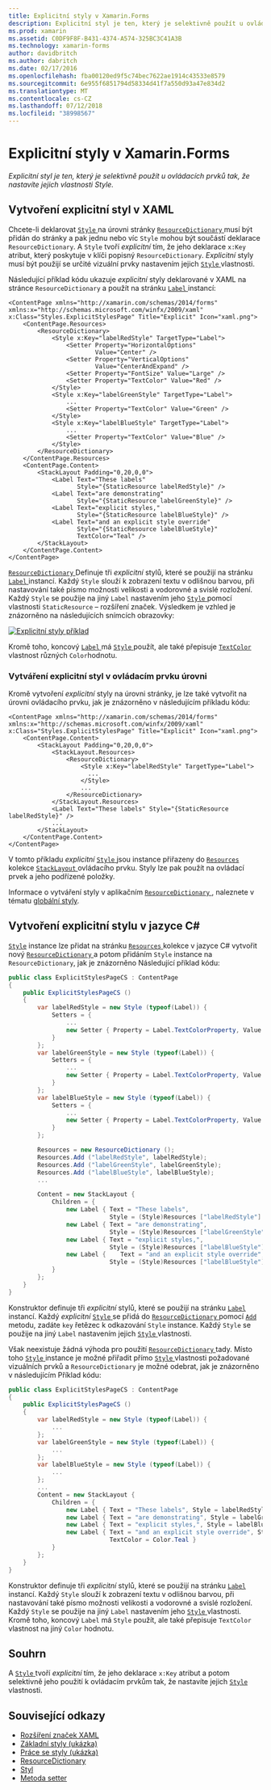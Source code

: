 ```yaml
---
title: Explicitní styly v Xamarin.Forms
description: Explicitní styl je ten, který je selektivně použít u ovládacích prvků tak, že nastavíte jejich vlastnosti Style. Tento článek vysvětluje, jak používat explicitní styly aplikace Xamarin.Forms.
ms.prod: xamarin
ms.assetid: C0DF9F8F-B431-4374-A574-325BC3C41A3B
ms.technology: xamarin-forms
author: davidbritch
ms.author: dabritch
ms.date: 02/17/2016
ms.openlocfilehash: fba00120ed9f5c74bec7622ae1914c43533e8579
ms.sourcegitcommit: 6e955f6851794d58334d41f7a550d93a47e834d2
ms.translationtype: MT
ms.contentlocale: cs-CZ
ms.lasthandoff: 07/12/2018
ms.locfileid: "38998567"
---
```

# <a name="explicit-styles-in-xamarinforms"></a>Explicitní styly v Xamarin.Forms

_Explicitní styl je ten, který je selektivně použít u ovládacích prvků tak, že nastavíte jejich vlastnosti Style._

## <a name="creating-an-explicit-style-in-xaml"></a>Vytvoření explicitní styl v XAML

Chcete-li deklarovat [ `Style` ](xref:Xamarin.Forms.Style) na úrovni stránky [ `ResourceDictionary` ](xref:Xamarin.Forms.ResourceDictionary) musí být přidán do stránky a pak jednu nebo víc `Style` mohou být součástí deklarace `ResourceDictionary`. A `Style` tvoří *explicitní* tím, že jeho deklarace `x:Key` atribut, který poskytuje v klíči popisný `ResourceDictionary`. *Explicitní* styly musí být použijí se určité vizuální prvky nastavením jejich [ `Style` ](xref:Xamarin.Forms.VisualElement.Style) vlastnosti.

Následující příklad kódu ukazuje *explicitní* styly deklarované v XAML na stránce `ResourceDictionary` a použít na stránku [ `Label` ](xref:Xamarin.Forms.Label) instancí:

```xaml
<ContentPage xmlns="http://xamarin.com/schemas/2014/forms" xmlns:x="http://schemas.microsoft.com/winfx/2009/xaml" x:Class="Styles.ExplicitStylesPage" Title="Explicit" Icon="xaml.png">
    <ContentPage.Resources>
        <ResourceDictionary>
            <Style x:Key="labelRedStyle" TargetType="Label">
                <Setter Property="HorizontalOptions"
                        Value="Center" />
                <Setter Property="VerticalOptions"
                        Value="CenterAndExpand" />
                <Setter Property="FontSize" Value="Large" />
                <Setter Property="TextColor" Value="Red" />
            </Style>
            <Style x:Key="labelGreenStyle" TargetType="Label">
                ...
                <Setter Property="TextColor" Value="Green" />
            </Style>
            <Style x:Key="labelBlueStyle" TargetType="Label">
                ...
                <Setter Property="TextColor" Value="Blue" />
            </Style>
        </ResourceDictionary>
    </ContentPage.Resources>
    <ContentPage.Content>
        <StackLayout Padding="0,20,0,0">
            <Label Text="These labels"
                   Style="{StaticResource labelRedStyle}" />
            <Label Text="are demonstrating"
                   Style="{StaticResource labelGreenStyle}" />
            <Label Text="explicit styles,"
                   Style="{StaticResource labelBlueStyle}" />
            <Label Text="and an explicit style override"
                   Style="{StaticResource labelBlueStyle}"
                   TextColor="Teal" />
        </StackLayout>
    </ContentPage.Content>
</ContentPage>
```

[ `ResourceDictionary` ](xref:Xamarin.Forms.ResourceDictionary) Definuje tři *explicitní* stylů, které se použijí na stránku [ `Label` ](xref:Xamarin.Forms.Label) instancí. Každý `Style` slouží k zobrazení textu v odlišnou barvou, při nastavování také písmo možnosti velikosti a vodorovné a svislé rozložení. Každý `Style` se použije na jiný `Label` nastavením jeho [ `Style` ](xref:Xamarin.Forms.VisualElement.Style) pomocí vlastnosti `StaticResource` – rozšíření značek. Výsledkem je vzhled je znázorněno na následujících snímcích obrazovky:

[![](explicit-images/explicit-styles.png "Explicitní styly příklad")](explicit-images/explicit-styles-large.png#lightbox "příklad explicitní styly")

Kromě toho, koncový [ `Label` ](xref:Xamarin.Forms.Label) má [ `Style` ](xref:Xamarin.Forms.Style) použít, ale také přepisuje [ `TextColor` ](xref:Xamarin.Forms.Label.TextColor) vlastnost různých `Color`hodnotu.

### <a name="creating-an-explicit-style-at-the-control-level"></a>Vytváření explicitní styl v ovládacím prvku úrovni

Kromě vytvoření *explicitní* styly na úrovni stránky, je lze také vytvořit na úrovni ovládacího prvku, jak je znázorněno v následujícím příkladu kódu:

```xaml
<ContentPage xmlns="http://xamarin.com/schemas/2014/forms" xmlns:x="http://schemas.microsoft.com/winfx/2009/xaml" x:Class="Styles.ExplicitStylesPage" Title="Explicit" Icon="xaml.png">
    <ContentPage.Content>
        <StackLayout Padding="0,20,0,0">
            <StackLayout.Resources>
                <ResourceDictionary>
                    <Style x:Key="labelRedStyle" TargetType="Label">
                      ...
                    </Style>
                    ...
                </ResourceDictionary>
            </StackLayout.Resources>
            <Label Text="These labels" Style="{StaticResource labelRedStyle}" />
            ...
        </StackLayout>
    </ContentPage.Content>
</ContentPage>
```

V tomto příkladu *explicitní* [ `Style` ](xref:Xamarin.Forms.Style) jsou instance přiřazeny do [ `Resources` ](xref:Xamarin.Forms.VisualElement.Resources) kolekce [ `StackLayout` ](xref:Xamarin.Forms.StackLayout) ovládacího prvku. Styly lze pak použít na ovládací prvek a jeho podřízené položky.

Informace o vytváření styly v aplikačním [ `ResourceDictionary` ](xref:Xamarin.Forms.ResourceDictionary), naleznete v tématu [globální styly](~/xamarin-forms/user-interface/styles/application.md).

## <a name="creating-an-explicit-style-in-c35"></a>Vytvoření explicitní stylu v jazyce C&#35;

[`Style`](xref:Xamarin.Forms.Style) instance lze přidat na stránku [ `Resources` ](xref:Xamarin.Forms.VisualElement.Resources) kolekce v jazyce C# vytvořit nový [ `ResourceDictionary` ](xref:Xamarin.Forms.ResourceDictionary)a potom přidáním `Style` instance na `ResourceDictionary`, jak je znázorněno Následující příklad kódu:

```csharp
public class ExplicitStylesPageCS : ContentPage
{
    public ExplicitStylesPageCS ()
    {
        var labelRedStyle = new Style (typeof(Label)) {
            Setters = {
                ...
                new Setter { Property = Label.TextColorProperty, Value = Color.Red    }
            }
        };
        var labelGreenStyle = new Style (typeof(Label)) {
            Setters = {
                ...
                new Setter { Property = Label.TextColorProperty, Value = Color.Green }
            }
        };
        var labelBlueStyle = new Style (typeof(Label)) {
            Setters = {
                ...
                new Setter { Property = Label.TextColorProperty, Value = Color.Blue }
            }
        };

        Resources = new ResourceDictionary ();
        Resources.Add ("labelRedStyle", labelRedStyle);
        Resources.Add ("labelGreenStyle", labelGreenStyle);
        Resources.Add ("labelBlueStyle", labelBlueStyle);
        ...

        Content = new StackLayout {
            Children = {
                new Label { Text = "These labels",
                            Style = (Style)Resources ["labelRedStyle"] },
                new Label { Text = "are demonstrating",
                            Style = (Style)Resources ["labelGreenStyle"] },
                new Label { Text = "explicit styles,",
                            Style = (Style)Resources ["labelBlueStyle"] },
                new Label {    Text = "and an explicit style override",
                            Style = (Style)Resources ["labelBlueStyle"], TextColor = Color.Teal }
            }
        };
    }
}
```

Konstruktor definuje tři *explicitní* stylů, které se použijí na stránku [ `Label` ](xref:Xamarin.Forms.Label) instancí. Každý *explicitní* [ `Style` ](xref:Xamarin.Forms.Style) se přidá do [ `ResourceDictionary` ](xref:Xamarin.Forms.ResourceDictionary) pomocí [ `Add` ](xref:Xamarin.Forms.ResourceDictionary.Add(System.String,System.Object)) metodu, zadáte `key` řetězec k odkazování `Style` instance. Každý `Style` se použije na jiný `Label` nastavením jejich [ `Style` ](xref:Xamarin.Forms.VisualElement.Style) vlastnosti.

Však neexistuje žádná výhoda pro použití [ `ResourceDictionary` ](xref:Xamarin.Forms.ResourceDictionary) tady. Místo toho [ `Style` ](xref:Xamarin.Forms.Style) instance je možné přiřadit přímo [ `Style` ](xref:Xamarin.Forms.VisualElement.Style) vlastnosti požadované vizuálních prvků a `ResourceDictionary` je možné odebrat, jak je znázorněno v následujícím Příklad kódu:

```csharp
public class ExplicitStylesPageCS : ContentPage
{
    public ExplicitStylesPageCS ()
    {
        var labelRedStyle = new Style (typeof(Label)) {
            ...
        };
        var labelGreenStyle = new Style (typeof(Label)) {
            ...
        };
        var labelBlueStyle = new Style (typeof(Label)) {
            ...
        };
        ...
        Content = new StackLayout {
            Children = {
                new Label { Text = "These labels", Style = labelRedStyle },
                new Label { Text = "are demonstrating", Style = labelGreenStyle },
                new Label { Text = "explicit styles,", Style = labelBlueStyle },
                new Label { Text = "and an explicit style override", Style = labelBlueStyle,
                            TextColor = Color.Teal }
            }
        };
    }
}
```

Konstruktor definuje tři *explicitní* stylů, které se použijí na stránku [ `Label` ](xref:Xamarin.Forms.Label) instancí. Každý `Style` slouží k zobrazení textu v odlišnou barvou, při nastavování také písmo možnosti velikosti a vodorovné a svislé rozložení. Každý `Style` se použije na jiný `Label` nastavením jeho [ `Style` ](xref:Xamarin.Forms.VisualElement.Style) vlastnosti. Kromě toho, koncový `Label` má `Style` použít, ale také přepisuje `TextColor` vlastnost na jiný `Color` hodnotu.

## <a name="summary"></a>Souhrn

A [ `Style` ](xref:Xamarin.Forms.Style) tvoří *explicitní* tím, že jeho deklarace `x:Key` atribut a potom selektivně jeho použití k ovládacím prvkům tak, že nastavíte jejich [ `Style` ](xref:Xamarin.Forms.VisualElement.Style) vlastnosti.



## <a name="related-links"></a>Související odkazy

- [Rozšíření značek XAML](~/xamarin-forms/xaml/xaml-basics/xaml-markup-extensions.md)
- [Základní styly (ukázka)](https://developer.xamarin.com/samples/xamarin-forms/UserInterface/Styles/BasicStyles/)
- [Práce se styly (ukázka)](https://developer.xamarin.com/samples/xamarin-forms/WorkingWithStyles/)
- [ResourceDictionary](xref:Xamarin.Forms.ResourceDictionary)
- [Styl](xref:Xamarin.Forms.Style)
- [Metoda setter](xref:Xamarin.Forms.Setter)
